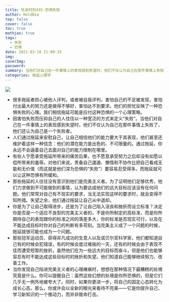 ```yaml
---
title: 吼呆时刻435-恐惧失败
author: HoldDie
top: false
cover: false
toc: true
mathjax: true
tags:
  - 失败
  - 恐惧
date: 2021-03-10 21:09:33
img:
coverImg:
password:
summary: 当他们对自己在一件事情上的表现感到失望时，他们不仅认为自己在那件事情上失败了，他们还认为自己是一个失败者。
categories: 拖延心理学
---
```


![](https://cdn.jsdelivr.net/gh/asxing/img1/20210310213559.png)

- 很多拖延者担心被他人评判，或者被自我评判，害怕自己的不足被发现，害怕付出最大的努力还是做得不够好，害怕达不到要求。他们的担忧反映了一种恐惧失败的心理。我们相信拖延可能是应付这种恐惧的一个心理策略。
- 因害怕失败而压抑自己的人往往以一种宽泛的方式来定义“失败”。当他们对自己在一件事情上的表现感到失望时，他们不仅认为自己在那件事情上失败了，他们还认为自己是一个失败者。
- 人们通过拖延来安慰自己，让自己相信他们的能力要大于其表现，他们甚至还维护着这样一种信念：他们的潜在能力是出色的、不可限量的。通过拖延，你永远不会逼着自己去面对自己的能力限制在哪里。
- 有些人宁愿承受拖延所带来的痛苦后果，也不愿意承受努力之后却没有如愿以偿所带来的羞辱。对他们来说，责备自己邋遢、懒惰和不协作比把自己看成无能和无价值（而这就是他们深为恐惧的“失败”）要容易忍受得多。而拖延就可以让这种恐惧有所缓和。
- 那些拖延的人往往没有意识到他们是完美主义者。为了证明他们足够优秀，他们力求做到不可能做到的事情，认为要达成他们的远大目标应该没有任何问题。他们常常对自己有不现实的要求，当无法实现这样的要求时，就会变得不知所措。失望之余，他们通过拖延让自己从中退却。
- 你是为了让自己取得进步，还是为了让自己陷入沮丧和挫折而设立标准？决定你是否是一个适应不良型的完美主义者的，不是你所制定的高标准，而是你所期待自己的表现跟你的标准之间的落差多大，你的标准是否现实可行，以及在不能达成目标时你对自己的判断有多苛刻。当完美主义成了一个问题的时候，拖延就很可能也成为一个问题。
- 那些冠军运动员、获得非凡成功的生意人以及诺贝尔奖科学家，他们都知道自己有的时候会犯错误，有的时候会度过难挨的一天，还有的时候会由于表现不佳而遭受短暂的挫折。虽然他们在为一些远大的目标而奋斗，但是他们也能够容忍有时不能达成这些目标时的挫折和失望。他们知道自己能够继续努力、改善工作。
- 当你发现自己陷进完美主义者的心理瘫痪时，想想在那种情况下最糟糕的处境究竟是什么。你可以提醒自己：虽然这些幻想的处境是你所恐惧的，但是它们几乎无一例外地被夸大了。同时，如果你更进一步，将自己的固定心态转化为成长心态，那么，你或许会以全新的眼光来看待不完美——它是你提升自己、学习新知识的一个推动力，而并非致命打击。